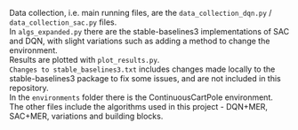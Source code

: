 Data collection, i.e. main running files, are the `data_collection_dqn.py` / `data_collection_sac.py` files.  
In `algs_expanded.py` there are the stable-baselines3 implementations of SAC and DQN, with slight variations such as adding a method to change the environment.  
Results are plotted with `plot_results.py`.  
`Changes to stable_baselines3.txt` includes changes made locally to the stable-baselines3 package to fix some issues, and are not included in this repository.  
In the `environments` folder there is the ContinuousCartPole environment.  
The other files include the algorithms used in this project - DQN+MER, SAC+MER, variations and building blocks.

